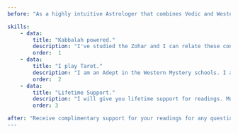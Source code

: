 ```yaml
---
before: "As a highly intuitive Astrologer that combines Vedic and Western systems, I will help YOU discover the incredible wisdom the stars and planets hold; I will help you discover the Sun, Moon, and Stars"

skills: 
    - data: 
        title: "Kabbalah powered."
        description: "I've studied the Zohar and I can relate these concepts between different planets to the Torah and the Tree of Life. I also am familiar with Hebrew and Aramaic."
        order:  1
    - data: 
        title: "I play Tarot."
        description: "I am an Adept in the Western Mystery schools. I am trained in the esoteric Tarot, and I have studied Astrology in Hebrew, Chaldean, Hellenistic, and Vedic systems."
        order:  2
    - data: 
        title: "Lifetime Support."
        description: "I will give you lifetime support for readings. Most Astrologers won’t do a second reading for you for the same service but if you have any questions for me on a specific reading you         have received, you are welcome to contact me anytime, without cost to you."
        order: 3

after: "Receive complimentary support for your readings for any questions you may have, providing you with the confidence and security that you will be able to access your information.
---
```

